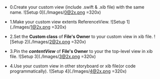 * 0.Create your custom view (include .swift & .xib file) with the same name.
![Setup 0](./Images/0@2x.png =320x) 


* 1.Make your custom view extents ReferenceView.
![Setup 1](./Images/1@2x.png =320x)


* 2.Set the **Custom class** of **File's Owner** to your custom view in xib file. 
![Setup 2](./Images/2@2x.png =320x)


* 3.Pin the ***contentView*** of **File's Owner** to your the top-level view in xib file.
![Setup 3](./Images/3@2x.png =320x)


* 4.Use your custom view in other storyboard or xib file(or code programmatically).
![Setup 4](./Images/4@2x.png =320x)